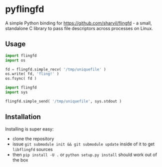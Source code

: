 pyflingfd
=========

A simple Python binding for https://github.com/sharvil/flingfd - a small, standalone C library to pass file descriptors across processes on Linux.

## Usage

```python
import flingfd
import os

fd = flingfd.simple_recv( '/tmp/uniquefile' )
os.write( fd, 'fling!' )
os.fsync( fd )
```

```python
import flingfd
import sys

flingfd.simple_send( '/tmp/uniquefile', sys.stdout )
```

## Installation

Installing is super easy:
- clone the repository
- issue `git submodule init && git submodule update` inside of it to get `libflingfd` sources
- then `pip install -U .` or `python setup.py install` should work out of the box
